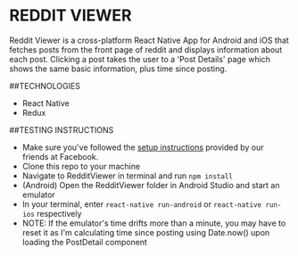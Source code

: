 # REDDIT VIEWER

Reddit Viewer is a cross-platform React Native App for Android and iOS that fetches posts from the front page of reddit and displays information about each post. Clicking a post takes the user to a 'Post Details' page which shows the same basic information, plus time since posting.

##TECHNOLOGIES

- React Native
- Redux

##TESTING INSTRUCTIONS

- Make sure you've followed the
[setup instructions](https://facebook.github.io/react-native/docs/getting-started.html) provided by our friends at Facebook.
- Clone this repo to your machine
- Navigate to RedditViewer in terminal and run `npm install`
- (Android) Open the RedditViewer folder in Android Studio and start an emulator
- In your terminal, enter `react-native run-android` or `react-native run-ios` respectively
- NOTE: If the emulator's time drifts more than a minute, you may have to reset it as I'm calculating time since posting using Date.now() upon loading the PostDetail component
